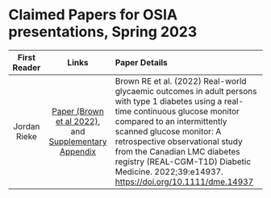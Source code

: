 # Claimed Papers for OSIA presentations, Spring 2023

First Reader | Links | Paper Details
:-----------: | :---------: | :-------------------------------------------------------------------------
Jordan Rieke | [Paper (Brown et al 2022)](pdf/brown_2022.pdf), and [Supplementary Appendix](pdf/brown_2022_appendix.pdf) | Brown RE et al. (2022) Real-world glycaemic outcomes in adult persons with type 1 diabetes using a real-time continuous glucose monitor compared to an intermittently scanned glucose monitor: A retrospective observational study from the Canadian LMC diabetes registry (REAL-CGM-T1D) Diabetic Medicine. 2022;39:e14937. https://doi.org/10.1111/dme.14937 
